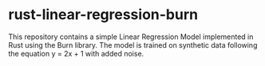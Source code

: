 # rust-linear-regression-burn
This repository contains a simple Linear Regression Model implemented in Rust using the Burn library. The model is trained on synthetic data following the equation y = 2x + 1 with added noise.
